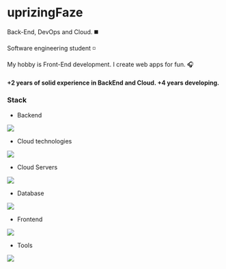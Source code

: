 <h1 align="left">uprizingFaze</h1>


<p aling="left">Back-End, DevOps and Cloud. ◼️</p>
<p aling="left">Software engineering student ◽️ </p>  
<p aling="left">My hobby is Front-End development. I create web apps for fun. 🎧</p>
<h4 aling="left">+2 years of solid experience in BackEnd and Cloud. +4 years developing.</h4>

<h3 align="left">Stack</h3>

- Backend
<p align="left">
  <a href="https://skillicons.dev">
    <img src="https://skillicons.dev/icons?i=py,java,ts,nodejs,jest" />
  </a>
</p>

- Cloud technologies
<p align="left">
  <a href="https://skillicons.dev">
    <img src="https://skillicons.dev/icons?i=docker,kubernetes,terraform,jenkins" />
  </a>
</p>

- Cloud Servers
<p align="left">
  <a href="https://skillicons.dev">
    <img src="https://skillicons.dev/icons?i=aws,vercel,supabase,azure" />
  </a>
</p>

- Database
<p align="left">
  <a href="https://skillicons.dev">
    <img src="https://skillicons.dev/icons?i=postgresql,mongodb,redis" />
  </a>
</p>

- Frontend
<p align="left">
  <a href="https://skillicons.dev">
    <img src="https://skillicons.dev/icons?i=nextjs,tailwind" />
  </a>
</p>

- Tools
<p align="left">
  <a href="https://skillicons.dev">
    <img src="https://skillicons.dev/icons?i=git,github,postman,figma,githubactions" />
  </a>
</p>
